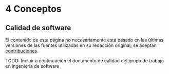 # 4 Conceptos

## Calidad de software

El contenido de esta página no necesariamente está basado en las últimas
versiones de las fuentes utilizadas en su redacción original; se aceptan
[contribuciones](/CONTRIBUTING.md).

TODO: Incluir a continuación el documento de calidad del grupo de trabajo en
ingeniería de software